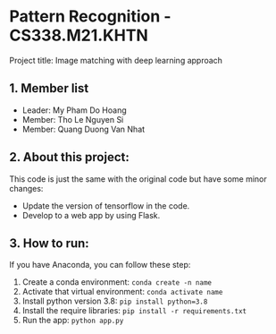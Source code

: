 # Pattern Recognition - CS338.M21.KHTN
Project title: Image matching with deep learning approach

## 1. Member list
- Leader: My Pham Do Hoang 
- Member: Tho Le Nguyen Si
- Member: Quang Duong Van Nhat

## 2. About this project:
This code is just the same with the original code but have some minor changes:
- Update the version of tensorflow in the code.
- Develop to a web app by using Flask.

## 3. How to run:
If you have Anaconda, you can follow these step:
1. Create a conda environment:
```conda create -n name```
2. Activate that virtual environment:
```conda activate name```
3. Install python version 3.8:
```pip install python=3.8```
4. Install the require libraries:
```pip install -r requirements.txt```
5. Run the app:
```python app.py```
